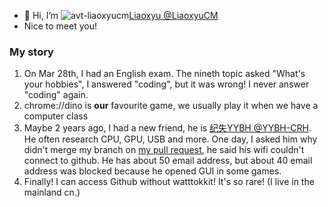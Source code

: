 - 👋 Hi, I’m ![avt-liaoxyucm](https://avatars.githubusercontent.com/u/161911756?s=20&u=9c8223fff0410b9e95177b2e5aa178217934cbd0&v=4)[Liaoxyu @LiaoxyuCM](https://github.com/LiaoxyuCM)
- Nice to meet you!

### My story

1. On Mar 28th, I had an English exam. The nineth topic asked "What's your hobbies", I answered "coding", but it was wrong! I never answer "coding" again.
2. chrome://dino is **our** favourite game, we usually play it when we have a computer class
3. Maybe 2 years ago, I had a new friend, he is [纪失YYBH @YYBH-CRH](https://github.com/YYBH-CRH). He often research CPU, GPU, USB and more. One day, I asked him why didn't merge my branch on [my pull request](https://github.com/YYBH-CRH/YYBH.github.io/pull/4), he said his wifi couldn't connect to github.
He has about 50 email address, but about 40 email address was blocked because he opened GUI in some games.
4. Finally! I can access Github without watttokkit! It's so rare! \(I live in the mainland cn.\)

